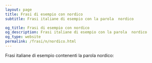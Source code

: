 ```yaml
---
layout: page
title: Frasi di esempio con nordico 
subtitle: Frasi italiane di esempio con la parola  nordico

og_title: Frasi di esempio con nordico 
og_description: Frasi italiane di esempio con la parola  nordico
og_type: website
permalink: /frasi/n/nordico.html
---
```


Frasi italiane di esempio contenenti la parola nordico:


